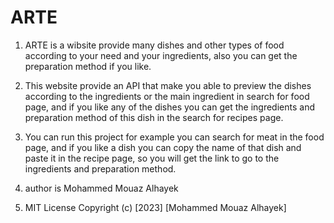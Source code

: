 # ARTE
1. ARTE is a wibsite provide many dishes and other types of food according to your need and your ingredients, also you can get the preparation method if you like.

2. This website provide an API that make you able to preview the dishes according to the ingredients or the main ingredient in search for food page, and if you like any of the dishes you can get the ingredients and preparation method of this dish in the search for recipes page.

3. You can run this project for example you can search for meat in the food page, and if you like a dish you can copy the name of that dish and paste it in the recipe page, so you will get the link to go to the ingredients and preparation method.

4. author is Mohammed Mouaz Alhayek

5. MIT License
   Copyright (c) [2023] [Mohammed Mouaz Alhayek]
